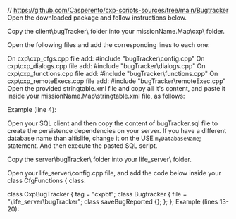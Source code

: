 // https://github.com/Casperento/cxp-scripts-sources/tree/main/Bugtracker
Open the downloaded package and follow instructions below.

Copy the client\bugTracker\ folder into your missionName.Map\cxp\ folder.

Open the following files and add the corresponding lines to each one:

On cxp\cxp_cfgs.cpp file add:
#include "bugTracker\config.cpp"
On cxp\cxp_dialogs.cpp file add:
#include "bugTracker\dialogs.cpp"
On cxp\cxp_functions.cpp file add:
#include "bugTracker\functions.cpp"
On cxp\cxp_remoteExecs.cpp file add:
#include "bugTracker\remoteExec.cpp"
Open the provided stringtable.xml file and copy all it's content, and paste it inside your missionName.Map\stringtable.xml file, as follows:

Example (line 4):


Open your SQL client and then copy the content of bugTracker.sql file to create the persistence dependencies on your server. If you have a different database name than altislife, change it on the USE `myDatabaseName`; statement. And then execute the pasted SQL script.

Copy the server\bugTracker\ folder into your life_server\ folder.

Open your life_server\config.cpp file, and add the code below inside your class CfgFunctions { class:

class CxpBugTracker {
  tag = "cxpbt";
  class Bugtracker {
    file = "\life_server\bugTracker";
    class saveBugReported {};
  };
};
Example (lines 13-20):

